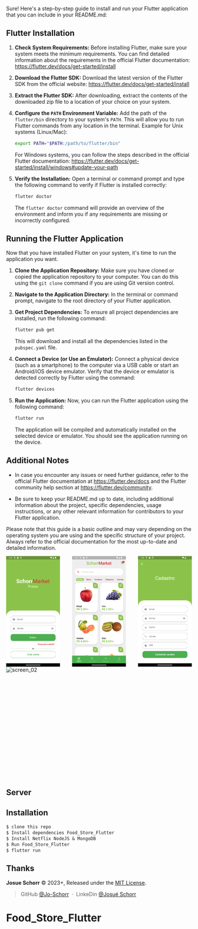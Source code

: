 


Sure! Here's a step-by-step guide to install and run your Flutter application that you can include in your README.md:

## Flutter Installation

1. **Check System Requirements:**
   Before installing Flutter, make sure your system meets the minimum requirements. You can find detailed information about the requirements in the official Flutter documentation: https://flutter.dev/docs/get-started/install

2. **Download the Flutter SDK:**
   Download the latest version of the Flutter SDK from the official website: https://flutter.dev/docs/get-started/install

3. **Extract the Flutter SDK:**
   After downloading, extract the contents of the downloaded zip file to a location of your choice on your system.

4. **Configure the `PATH` Environment Variable:**
   Add the path of the `flutter/bin` directory to your system's `PATH`. This will allow you to run Flutter commands from any location in the terminal. Example for Unix systems (Linux/Mac):

   ```bash
   export PATH="$PATH:/path/to/flutter/bin"
   ```

   For Windows systems, you can follow the steps described in the official Flutter documentation: https://flutter.dev/docs/get-started/install/windows#update-your-path

5. **Verify the Installation:**
   Open a terminal or command prompt and type the following command to verify if Flutter is installed correctly:

   ```bash
   flutter doctor
   ```

   The `flutter doctor` command will provide an overview of the environment and inform you if any requirements are missing or incorrectly configured.

## Running the Flutter Application

Now that you have installed Flutter on your system, it's time to run the application you want.

1. **Clone the Application Repository:**
   Make sure you have cloned or copied the application repository to your computer. You can do this using the `git clone` command if you are using Git version control.

2. **Navigate to the Application Directory:**
   In the terminal or command prompt, navigate to the root directory of your Flutter application.

3. **Get Project Dependencies:**
   To ensure all project dependencies are installed, run the following command:

   ```bash
   flutter pub get
   ```

   This will download and install all the dependencies listed in the `pubspec.yaml` file.

4. **Connect a Device (or Use an Emulator):**
   Connect a physical device (such as a smartphone) to the computer via a USB cable or start an Android/iOS device emulator. Verify that the device or emulator is detected correctly by Flutter using the command:

   ```bash
   flutter devices
   ```

5. **Run the Application:**
   Now, you can run the Flutter application using the following command:

   ```bash
   flutter run
   ```

   The application will be compiled and automatically installed on the selected device or emulator. You should see the application running on the device.

## Additional Notes

- In case you encounter any issues or need further guidance, refer to the official Flutter documentation at https://flutter.dev/docs and the Flutter community help section at https://flutter.dev/community.

- Be sure to keep your README.md up to date, including additional information about the project, specific dependencies, usage instructions, or any other relevant information for contributors to your Flutter application.

Please note that this guide is a basic outline and may vary depending on the operating system you are using and the specific structure of your project. Always refer to the official documentation for the most up-to-date and detailed information.
<div style="display:flex;flex-direction:row;justify-content: space-between">
<img src="screenshots/flutter_01.png" alt="screen_01" height="300" />
<img src="screenshots/flutter_02.png" alt="screen_02" height="300" />
<img src="screenshots/flutter_03.png" alt="screen_03" height="300" />
</div>

<div style="display:flex;flex-direction:row;justify-content: space-between">
<img src="screenshots/info.gif" alt="screen_02" height="300" />
</div>

## Server


## Installation

    $ clone this repo
    $ Install dependencies Food_Store_Flutter
    $ Install Netflix NodeJS & MongoDB
    $ Run Food_Store_Flutter
    $ flutter run

Thanks
------

**Josue Schorr** © 2023+, Released under the [MIT License].<br>

> GitHub [@Jo-Schorr](https://github.com/Jo-Schorr) &nbsp;&middot;&nbsp;
> LinkeDin [@Josué Schorr](https://www.linkedin.com/in/josu%C3%A9-schorr-bb4094219/)

[MIT License]: http://mit-license.org/
# Food_Store_Flutter
